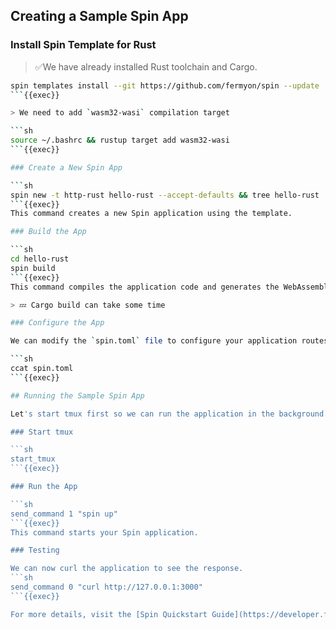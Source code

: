 ## Creating a Sample Spin App

### Install Spin Template for Rust

> ✅We have already installed Rust toolchain and Cargo.

   ```sh
   spin templates install --git https://github.com/fermyon/spin --update
   ```{{exec}}

> We need to add `wasm32-wasi` compilation target

   ```sh
   source ~/.bashrc && rustup target add wasm32-wasi
   ```{{exec}}

### Create a New Spin App

   ```sh
   spin new -t http-rust hello-rust --accept-defaults && tree hello-rust
   ```{{exec}}
   This command creates a new Spin application using the template.

### Build the App

   ```sh
   cd hello-rust
   spin build
   ```{{exec}}
   This command compiles the application code and generates the WebAssembly binary.

> 💤 Cargo build can take some time

### Configure the App

   We can modify the `spin.toml` file to configure your application routes and settings.

   ```sh
   ccat spin.toml
   ```{{exec}}

## Running the Sample Spin App

Let's start tmux first so we can run the application in the background.

### Start tmux

   ```sh
   start_tmux
   ```{{exec}}

### Run the App

   ```sh
   send_command 1 "spin up"
   ```{{exec}}
   This command starts your Spin application.

### Testing

   We can now curl the application to see the response.
   ```sh
   send_command 0 "curl http://127.0.0.1:3000"
   ```{{exec}}

For more details, visit the [Spin Quickstart Guide](https://developer.fermyon.com/spin/v2/quickstart).
